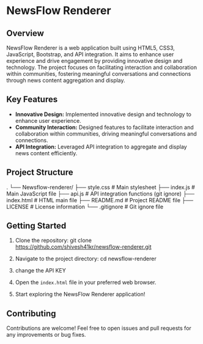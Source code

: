 # NewsFlow Renderer

## Overview

NewsFlow Renderer is a web application built using HTML5, CSS3, JavaScript, Bootstrap, and API integration. It aims to enhance user experience and drive engagement by providing innovative design and technology. The project focuses on facilitating interaction and collaboration within communities, fostering meaningful conversations and connections through news content aggregation and display.

## Key Features

- **Innovative Design:** Implemented innovative design and technology to enhance user experience.
- **Community Interaction:** Designed features to facilitate interaction and collaboration within communities, driving meaningful conversations and connections.
- **API Integration:** Leveraged API integration to aggregate and display news content efficiently.

## Project Structure

.
└── Newsflow-renderer/
    ├── style.css # Main stylesheet
    ├── index.js # Main JavaScript file
    ├── api.js # API integration functions (git ignore)
    ├── index.html # HTML main file
    ├── README.md # Project README file
    ├── LICENSE # License information
    └── .gitignore # Git ignore file


## Getting Started

1. Clone the repository:
git clone https://github.com/shivesh41kr/newsflow-renderer.git

2. Navigate to the project directory:
cd newsflow-renderer

3. change the API KEY
   
4. Open the `index.html` file in your preferred web browser.

5. Start exploring the NewsFlow Renderer application!

## Contributing

Contributions are welcome! Feel free to open issues and pull requests for any improvements or bug fixes.

